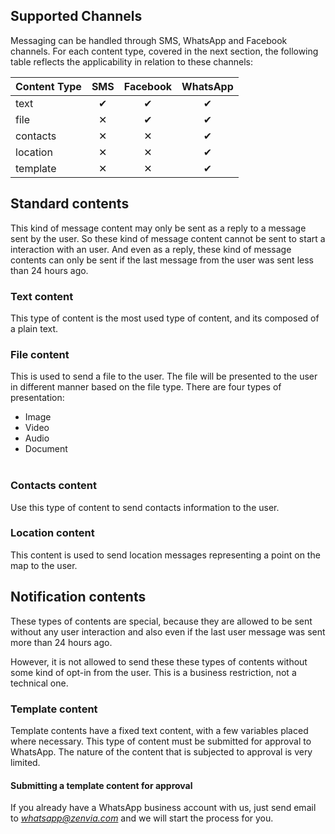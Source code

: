 ## Supported Channels

Messaging can be handled through SMS, WhatsApp and Facebook channels. For each content type, covered in the next section, the following table reflects the applicability in relation to these channels:

| Content Type | SMS | Facebook | WhatsApp |
|---|:---:|:---:|:---:|
| text | &#10004; | &#10004; | &#10004; |
| file | &#10005; | &#10004; | &#10004; |
| contacts | &#10005; | &#10005; | &#10004; |
| location | &#10005; | &#10005; | &#10004; |
| template | &#10005; | &#10005; | &#10004; |

## Standard contents
This kind of message content may only be sent as a reply to a message sent by the user. So these kind of message content cannot be sent to start a interaction with an user. And even as a reply, these kind of message contents can only be sent if the last message from the user was sent less than 24 hours ago.

### Text content
This type of content is the most used type of content, and its composed of a plain text.

<SchemaDefinition schemaRef="#/components/schemas/content.contentTypes.text" />

### File content
This is used to send a file to the user. The file will be presented to the user in different manner based on the file type. There are four types of presentation:
* Image
* Video
* Audio
* Document
<br><br>

### Contacts content
Use this type of content to send contacts information to the user.

### Location content
This content is used to send location messages representing a point on the map to the user.

## Notification contents
These types of contents are special, because they are allowed to be sent without any user interaction and also even if the last user message was sent more than 24 hours ago.

However, it is not allowed to send these these types of contents without some kind of opt-in from the user. This is a business restriction, not a technical one.

### Template content
Template contents have a fixed text content, with a few variables placed where necessary. This type of content must be submitted for approval to WhatsApp. The nature of the content that is subjected to approval is very limited.

#### Submitting a template content for approval
If you already have a WhatsApp business account with us, just send email to *whatsapp@zenvia.com* and we will start the process for you.
